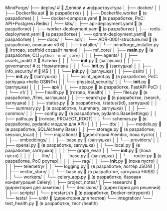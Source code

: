 MindForge/
├── deploy/                      # 🚀 Деплой и инфраструктура
│   ├── docker/
│   │   ├── Dockerfile.api        📌 (в разработке)
│   │   ├── Dockerfile.worker     📌 (в разработке)
│   │   └── docker-compose.yaml   📌 (в разработке, PoC: API+Postgres+Redis)
│   └── k8s/
│       ├── api-deployment.yaml   📌 (в разработке)
│       ├── worker-deployment.yaml📌 (в разработке)
│       ├── redis-deployment.yaml 📌 (в разработке)
│       └── qdrant-deployment.yaml📌 (в разработке)
│
├── docs/
│   └── adr/
│       └── ADR-0001-structure.md 📌 (в разработке, описание v0.6)
│
├── installer/
│   └── mindforge_installer.py    📌 (готово, scaffold создаёт папки)
│
├── mf_core/
│   ├── __main__.py               📌 (в разработке, CLI `python -m mf_core`)
│   │
│   ├── agents/
│   │   ├── assets_audit/         # 💼 Активы
│   │   │   └── __init__.py       📌 (заглушка)
│   │   ├── governance/           # ⚖️ Нормативка
│   │   │   └── __init__.py       📌 (заглушка)
│   │   ├── info_security/        # 🔐 ИБ
│   │   │   └── __init__.py       📌 (заглушка)
│   │   ├── osint/
│   │   │   ├── __init__.py       📌 (заглушка)
│   │   │   └── osint_agent.py    📌 (в разработке, PoC: заглушка «hello OSINT»)
│   │   └── physical_security/
│   │       └── __init__.py       📌 (заглушка)
│   │
│   ├── api/
│   │   ├── app.py                📌 (в разработке, FastAPI PoC)
│   │   └── v1/
│   │       ├── health.py         📌 (готово, /health)
│   │       ├── files.py          📌 (в разработке, /files, заглушка)
│   │       ├── search.py         📌 (в разработке, /search, заглушка)
│   │       ├── status.py         📌 (в разработке, /status/{id}, заглушка)
│   │       └── summary.py        📌 (в разработке, /summary, заглушка)
│   │
│   ├── common/
│   │   ├── config.py             📌 (в разработке, pydantic.BaseSettings)
│   │   ├── paths.py              📌 (готово, PROJECT_ROOT)
│   │   └── schemas.py            📌 (в разработке, pydantic модели для API)
│   │
│   ├── db/
│   │   ├── models.py             📌 (в разработке, SQLAlchemy Base)
│   │   ├── storage.py            📌 (в разработке, session_local)
│   │   └── migrations/           📌 (директория Alembic, пока пусто)
│   │
│   ├── embeddings/
│   │   ├── base.py               📌 (заглушка)
│   │   └── providers/
│   │       ├── openai.py         📌 (в разработке, заглушка)
│   │       └── local.py          📌 (в разработке, заглушка)
│   │
│   ├── graph_eval/
│   │   └── __init__.py           📌 (пока пусто)
│   │
│   ├── llm/
│   │   ├── base.py               📌 (заглушка)
│   │   └── router.py             📌 (в разработке, PoC роутер)
│   │
│   ├── rag/
│   │   └── __init__.py           📌 (пока пусто)
│   │
│   ├── telemetry/
│   │   └── logging.py            📌 (в разработке, логгер JSON)
│   │
│   ├── vector_store/
│   │   └── base.py               📌 (в разработке, заглушка FAISS)
│   │
│   └── workers/
│       └── celery_app.py         📌 (в разработке, базовая конфигурация Celery)
│
├── project_notes/
│   ├── research/                 📌 (директория для заметок)
│   └── decisions/                📌 (директория для решений)
│
├── scripts/
│   └── prestart.sh               📌 (в разработке, Docker-entrypoint)
│
└── tests/
    ├── unit/                     📌 (директория для тестов)
    └── integration/
        └── test_health.py        📌 (в разработке, тест /health)
